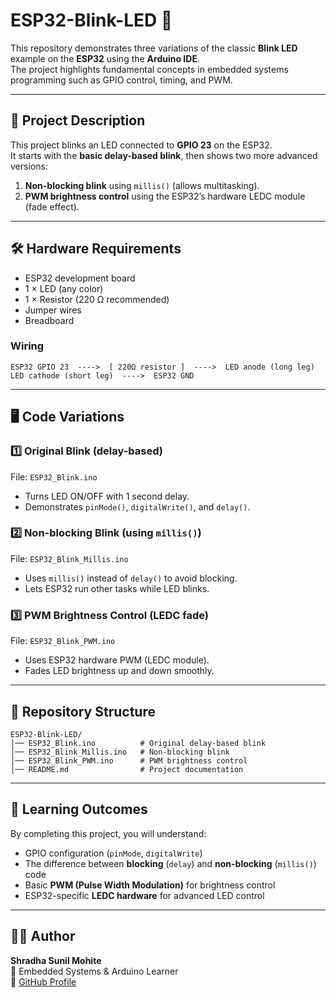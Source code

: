# ESP32-Blink-LED 🚀

This repository demonstrates three variations of the classic **Blink LED** example on the **ESP32** using the **Arduino IDE**.  
The project highlights fundamental concepts in embedded systems programming such as GPIO control, timing, and PWM.

---

## 📌 Project Description
This project blinks an LED connected to **GPIO 23** on the ESP32.  
It starts with the **basic delay-based blink**, then shows two more advanced versions:  
1. **Non-blocking blink** using `millis()` (allows multitasking).  
2. **PWM brightness control** using the ESP32’s hardware LEDC module (fade effect).

---

## 🛠️ Hardware Requirements
- ESP32 development board  
- 1 × LED (any color)  
- 1 × Resistor (220 Ω recommended)  
- Jumper wires  
- Breadboard  

### Wiring
```
ESP32 GPIO 23  ---->  [ 220Ω resistor ]  ---->  LED anode (long leg)
LED cathode (short leg)  ---->  ESP32 GND
```

---

## 🖥️ Code Variations

### 1️⃣ Original Blink (delay-based)
File: `ESP32_Blink.ino`  
- Turns LED ON/OFF with 1 second delay.  
- Demonstrates `pinMode()`, `digitalWrite()`, and `delay()`.

### 2️⃣ Non-blocking Blink (using `millis()`)
File: `ESP32_Blink_Millis.ino`  
- Uses `millis()` instead of `delay()` to avoid blocking.  
- Lets ESP32 run other tasks while LED blinks.

### 3️⃣ PWM Brightness Control (LEDC fade)
File: `ESP32_Blink_PWM.ino`  
- Uses ESP32 hardware PWM (LEDC module).  
- Fades LED brightness up and down smoothly.  

---

## 📂 Repository Structure
```
ESP32-Blink-LED/
│── ESP32_Blink.ino          # Original delay-based blink
│── ESP32_Blink_Millis.ino   # Non-blocking blink
│── ESP32_Blink_PWM.ino      # PWM brightness control
│── README.md                # Project documentation
```

---

## 🎯 Learning Outcomes
By completing this project, you will understand:
- GPIO configuration (`pinMode`, `digitalWrite`)  
- The difference between **blocking** (`delay`) and **non-blocking** (`millis()`) code  
- Basic **PWM (Pulse Width Modulation)** for brightness control  
- ESP32-specific **LEDC hardware** for advanced LED control  

---

## 👩‍💻 Author
**Shradha Sunil Mohite**  
📍 Embedded Systems & Arduino Learner  
🔗 [GitHub Profile](https://github.com/Shradha-Embedded)
